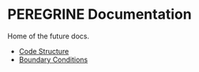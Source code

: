 # PEREGRINE Documentation

Home of the future docs.

* [Code Structure](./codeStructure.md)
* [Boundary Conditions](./boundaryConditions.md)
